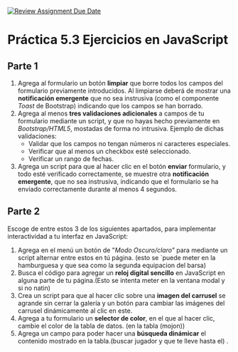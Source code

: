 [![Review Assignment Due Date](https://classroom.github.com/assets/deadline-readme-button-22041afd0340ce965d47ae6ef1cefeee28c7c493a6346c4f15d667ab976d596c.svg)](https://classroom.github.com/a/NihlhP5-)
# Práctica 5.3 Ejercicios en JavaScript

## Parte 1

1.  Agrega al formulario un botón **limpiar** que borre todos los campos del formulario previamente introducidos. Al limpiarse deberá de mostrar una **notificación emergente** que no sea instrusiva (como el componente *Toast* de Bootstrap) indicando que los campos se han borrado.
2.  Agrega al menos **tres validaciones adicionales** a campos de tu formulario mediante un script, y que no hayas hecho previamente en *Bootstrap/HTML5*, mostadas de forma no intrusiva. Ejemplo de dichas validaciones:
    -   Validar que los campos no tengan números ni caracteres especiales.
    -   Verificar que al menos un checkbox esté seleccionado.
    -   Verificar un rango de fechas.
3.  Agrega un script para que al hacer clic en el botón **enviar** formulario, y todo esté verificado correctamente, se muestre otra **notificación emergente**, que no sea instrusiva, indicando que el formulario se ha enviado correctamente durante al menos 4 segundos.


## Parte 2

Escoge de entre estos 3 de los siguientes apartados, para implementar interactividad a tu interfaz en JavaScript:

1.  Agrega en el menú un botón de "*Modo Oscuro/claro*” para mediante un script alternar entre estos en tú página. (esto se `puede meter en la hamburguesa y que sea como la segunda equipacion del barsa)
2.  Busca el código para agregar un **reloj digital sencillo** en JavaScript en alguna parte de tu página.(Esto se intenta meter en la ventana modal y si no natin)
3.  Crea un script para que al hacer clic sobre una **imagen del carrusel** se agrande sin cerrar la galería y un botón para cambiar las imágenes del carrusel dinámicamente al clic en este.
4.  Agrega a tu formulario un **selector de color**, en el que al hacer clic, cambie el color de la tabla de datos. (en la tabla (mojon))
5.  Agrega un campo para poder hacer una **búsqueda dinámicar** el contenido mostrado en la tabla.(buscar jugador y que te lleve hasta el)
.